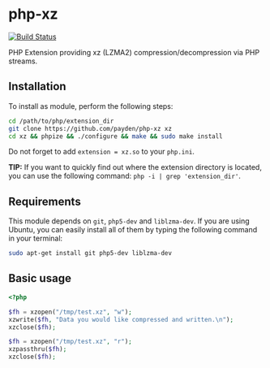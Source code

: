php-xz
======

[![Build Status](https://travis-ci.org/udan11/php-xz.svg?branch=master)](https://travis-ci.org/udan11/php-xz)

PHP Extension providing xz (LZMA2) compression/decompression via PHP streams.

## Installation

To install as module, perform the following steps:

```bash
cd /path/to/php/extension_dir
git clone https://github.com/payden/php-xz xz
cd xz && phpize && ./configure && make && sudo make install
```

Do not forget to add `extension = xz.so` to your `php.ini`.

__TIP:__ If you want to quickly find out where the extension directory is located, you can use the following command: `php -i | grep 'extension_dir'`.

## Requirements

This module depends on `git`, `php5-dev` and `liblzma-dev`. If you are using Ubuntu, you can easily install all of them by typing the following command in your terminal:

```bash
sudo apt-get install git php5-dev liblzma-dev
```

## Basic usage

```php
<?php

$fh = xzopen("/tmp/test.xz", "w");
xzwrite($fh, "Data you would like compressed and written.\n");
xzclose($fh);

$fh = xzopen("/tmp/test.xz", "r");
xzpassthru($fh);
xzclose($fh);
```
